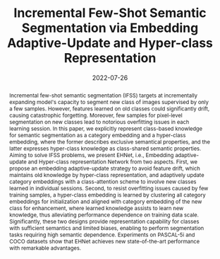 ---
title: 'Incremental Few-Shot Semantic Segmentation via Embedding Adaptive-Update and Hyper-class Representation'

# Authors
authors:
  - Guangchen Shi
  - Yirui Wu
  - Jun Liu
  - Shaohua Wan
  - Wehai Wang
  - Tong Lu

# Author notes (optional)
author_notes:
  - 'Student'
  - 'Corresponding author'

date: '2022-07-26'
doi: ''

# Schedule page publish date (NOT publication's date).
publishDate: '2022-07-26'

# Publication type.
publication_types: ['paper-conference']

# Publication name and optional abbreviated publication name.
publication: ACM Multimedia
publication_short: ACM MM'22(CCF-A)

abstract: Incremental few-shot semantic segmentation (IFSS) targets at incrementally expanding model's capacity to segment new class of images supervised by only a few samples. However, features learned on old classes could significantly drift, causing catastrophic forgetting. Moreover, few samples for pixel-level segmentation on new classes lead to notorious overfitting issues in each learning session. In this paper, we explicitly represent class-based knowledge for semantic segmentation as a category embedding and a hyper-class embedding, where the former describes exclusive semantical properties, and the latter expresses hyper-class knowledge as class-shared semantic properties. Aiming to solve IFSS problems, we present EHNet, i.e., Embedding adaptive-update and Hyper-class representation Network from two aspects. First, we propose an embedding adaptive-update strategy to avoid feature drift, which maintains old knowledge by hyper-class representation, and adaptively update category embeddings with a class-attention scheme to involve new classes learned in individual sessions. Second, to resist overfitting issues caused by few training samples, a hyper-class embedding is learned by clustering all category embeddings for initialization and aligned with category embedding of the new class for enhancement, where learned knowledge assists to learn new knowledge, thus alleviating performance dependence on training data scale. Significantly, these two designs provide representation capability for classes with sufficient semantics and limited biases, enabling to perform segmentation tasks requiring high semantic dependence. Experiments on PASCAL-5i and COCO datasets show that EHNet achieves new state-of-the-art performance with remarkable advantages.

tags: []

# Display this page in the Featured widget?
featured: true

# Custom links (uncomment lines below)
# links:
# - name: Custom Link
#   url: http://example.org

url_pdf: ''
url_code: ''
url_dataset: ''
url_poster: ''
url_project: ''
url_slides: ''
url_source: ''
url_video: ''

# Featured image
# To use, add an image named `featured.jpg/png` to your page's folder.
# image:
#   caption: 'Image credit: [**Unsplash**](https://unsplash.com/photos/pLCdAaMFLTE)'
#   focal_point: ''
#   preview_only: false

# Associated Projects (optional).
#   Associate this publication with one or more of your projects.
#   Simply enter your project's folder or file name without extension.
#   E.g. `internal-project` references `content/project/internal-project/index.md`.
#   Otherwise, set `projects: []`.
projects:
  - example

# Slides (optional).
#   Associate this publication with Markdown slides.
#   Simply enter your slide deck's filename without extension.
#   E.g. `slides: "example"` references `content/slides/example/index.md`.
#   Otherwise, set `slides: ""`.
slides: example
---